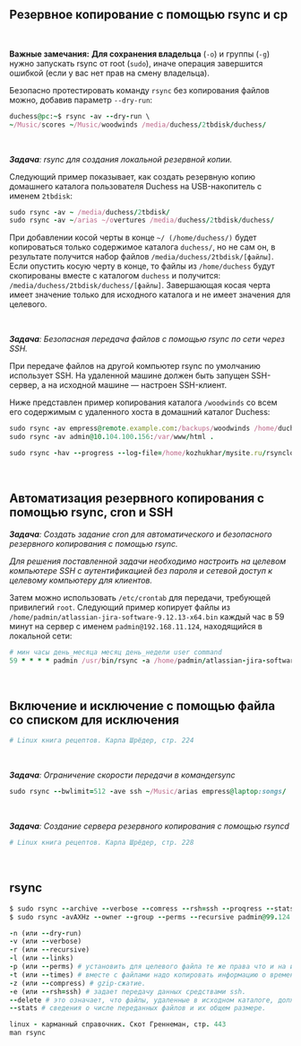 ## Резервное копирование с  помощью rsync и  cp


<br>

**Важные замечания:**
**Для сохранения владельца** (`-o`) и группы (`-g`) нужно запускать rsync от root (`sudo`), иначе операция завершится ошибкой (если у вас нет прав на смену владельца).

Безопасно протестировать команду `rsync` без копирования файлов можно, добавив параметр `--dry-run`:

```ruby
duchess@pc:~$ rsync -av --dry-run \
~/Music/scores ~/Music/woodwinds /media/duchess/2tbdisk/duchess/
```

<br>

_**Задача**: rsync для создания локальной резервной копии._

Следующий пример показывает, как создать резервную копию домашнего каталога пользователя Duchess на USB-накопитель с именем `2tbdisk`:

```ruby
sudo rsync -av ~ /media/duchess/2tbdisk/
sudo rsync -av ~/arias ~/overtures /media/duchess/2tbdisk/duchess/
```

При добавлении косой черты в конце `~/ (/home/duchess/)` будет копироваться только содержимое каталога `duchess/`, но не сам он, в результате получится набор файлов `/media/duchess/2tbdisk/[файлы]`.  Если опустить косую черту в конце, то файлы из `/home/duchess` будут скопированы вместе с каталогом `duchess` и получится: `/media/duchess/2tbdisk/duchess/[файлы]`.  Завершающая косая черта имеет значение только для исходного каталога и не имеет значения для целевого.




<br>

_**Задача**: Безопасная передача файлов с помощью rsync по сети через SSH._

При передаче файлов на другой компьютер rsync по умолчанию использует SSH. На удаленной машине должен быть запущен SSH-сервер, а на исходной машине — настроен SSH-клиент.

Ниже представлен пример копирования каталога `/woodwinds` со всем его содержимым с удаленного хоста в домашний каталог Duchess:

```ruby
sudo rsync -av empress@remote.example.com:/backups/woodwinds /home/duchess/Music/
sudo rsync -av admin@10.104.100.156:/var/www/html .

sudo rsync -hav --progress --log-file=/home/kozhukhar/mysite.ru/rsynclog.txt padmin@10.104.100.155:~/04.04.2025.dump.sql .
```


<br>

## Автоматизация резервного копирования с помощью rsync, cron и SSH

_**Задача**: Создать задание cron для автоматического и безопасного резервного копирования с помощью rsync._

_Для решения поставленной задачи необходимо настроить на целевом компьютере SSH с аутентификацией без пароля и сетевой доступ к целевому компьютеру для клиентов._

Затем можно использовать `/etc/crontab` для передачи, требующей привилегий `root`. Следующий пример копирует файлы из `/home/padmin/atlassian-jira-software-9.12.13-x64.bin` каждый час в 59 минут на сервер с именем `padmin@192.168.11.124`, находящийся в локальной сети:

```ruby
# мин часы день_месяца месяц день_недели user command
59 * * * * padmin /usr/bin/rsync -a /home/padmin/atlassian-jira-software-9.12.13-x64.bin padmin@192.168.11.124:~/dump
```


<br>

## Включение и исключение с помощью файла со списком для исключения 

```ruby
# Linux книга рецептов. Карла Шрёдер, стр. 224
```

<br>

_**Задача**: Ограничение скорости передачи в командеrsync_

```ruby
sudo rsync --bwlimit=512 -ave ssh ~/Music/arias empress@laptop:songs/
```

<br>

_**Задача**: Создание сервера резервного копирования с помощью rsyncd_

```ruby
# Linux книга рецептов. Карла Шрёдер, стр. 228
```



<br>

## rsync

```ruby
$ sudo rsync --archive --verbose --comress --rsh=ssh --proqress --stats --delete /home/sam/documents/ will@wordsworth:/media/backup/documents
$ sudo rsync -avAXHz --owner --group --perms --recursive padmin@99.124.86.65:/var/www/html/site.ru . 2>/var/log/rsync_errors.log

-n (или --dry-run)
-v (или --verbose)
-r (или --recursive)
-l (или --links)
-р (или --perms) # установить для целевого файла те же права что и на исходном.
-t (или --times) # вместе с файлами надо копировать информацию о времени их модификации.
-z (или --compress) # gziр-сжатие.
-е (или --rsh=ssh) # задает передачу данных средствами ssh.
--delete # это означает, что файлы, удаленные в исходном каталоге, должны быть удалены и в целевом.
--stats # сведения о числе переданных файлов и их общем размере.

linux - карманный справочник. Скот Греннеман, стр. 443
man rsync

```


















